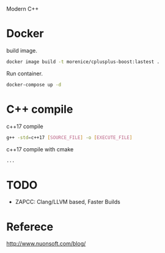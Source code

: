 Modern C++

# Docker

build image.
``` bash
docker image build -t morenice/cplusplus-boost:lastest .
```

Run container.
``` bash
docker-compose up -d
```


# C++ compile
c++17 compile

``` bash
g++ -std=c++17 [SOURCE_FILE] -o [EXECUTE_FILE]
```

c++17 compile with cmake

``` bash
...
```

# TODO
* ZAPCC: Clang/LLVM based, Faster Builds


# Referece
http://www.nuonsoft.com/blog/
